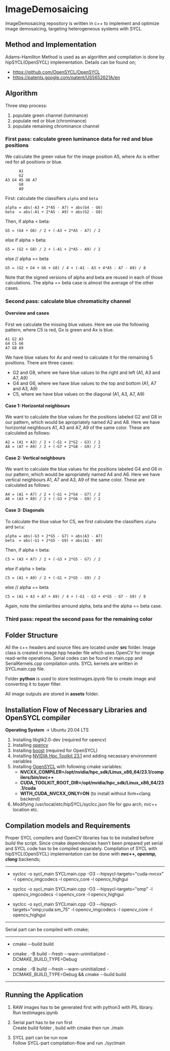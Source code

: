 # ImageDemosaicing

ImageDemosaicing repository is written in c++ to implement and optimize image demosaicing, targeting heterogeneous systems with SYCL. 


## Method and Implementation
Adams-Hamilton Method is used as an algorithm and compilation is done by hipSYCL(OpenSYCL) implementation. Details can be found on;
- https://github.com/OpenSYCL/OpenSYCL
- https://patents.google.com/patent/US5652621A/en

## Algorithm
Three step process:
 1. populate green channel (luminance)
 2. populate red or blue (chrominance)
 3. populate remaining chrominance channel

### First pass: calculate green luminance data for red and blue positions

We calculate the green value for the image position A5, where Ax is either red for all positions or blue.

```
      A1
      G2
A3 G4 A5 G6 A7
      G8
      A9
```

First: calculate the classifiers `alpha` and `beta`

```
alpha = abs(-A3 + 2*A5 - A7) + abs(G4 - G6)
beta  = abs(-A1 + 2*A5 - A9) + abs(G2 - G8)
```

Then, if alpha < beta:

```
G5 = (G4 + G6) / 2 + (-A3 + 2*A5 - A7) / 2
```

else if alpha > beta:

```
G5 = (G2 + G8) / 2 + (-A1 + 2*A5 - A9) / 2
```

else // alpha == beta

```
G5 = (G2 + G4 + G6 + G8) / 4 + (-A1 - A3 + 4*A5 - A7 - A9) / 8
```

Note that the signed versions of alpha and beta are reused in each of those calculations. The alpha == beta case is almost the average of the other cases.

### Second pass: calculate blue chromaticity channel

#### Overview and cases

First we calculate the missing blue values. Here we use the following pattern, where C5 is red, Gx is green and Ax is blue.

```
A1 G2 A3
G4 C5 G6
A7 G8 A9
```

We have blue values for Ax and need to calculate it for the remaining 5 positions. There are three cases:
 * G2 and G8, where we have blue values to the right and left (A1, A3 and A7, A9)
 * G4 and G6, where we have blue values to the top and bottom (A1, A7 and A3, A9)
 * C5, where we have blue values on the diagonal (A1, A3, A7, A9)

#### Case 1: Horizontal neighbours

We want to calculate the blue values for the positions labeled G2 and G8 in our pattern, which would be apropriately named A2 and A8. Here we have horizontal neighbours A1, A3 and A7, A9 of the same color. These are calculated as follows:

```
A2 = (A1 + A3) / 2 + (-G1 + 2*G2 - G3) / 2
A8 = (A7 + A9) / 2 + (-G7 + 2*G8 - G9) / 2
```

#### Case 2: Vertical neighbours

We want to calculate the blue values for the positions labeled G4 and G6 in our pattern, which would be apropriately named A4 and A6. Here we have vertical neighbours A1, A7 and A3, A9 of the same color. These are calculated as follows:

```
A4 = (A1 + A7) / 2 + (-G1 + 2*G4 - G7) / 2
A6 = (A3 + A9) / 2 + (-G3 + 2*G6 - G9) / 2
```

#### Case 3: Diagonals

To calculate the blue value for C5, we first calculate the classifiers `alpha` and `beta`:

```
alpha = abs(-G3 + 2*G5 - G7) + abs(A3 - A7)
beta  = abs(-G1 + 2*G5 - G9) + abs(A1 - A9) 
```

Then, if alpha < beta:

```
C5 = (A3 + A7) / 2 + (-G3 + 2*G5 - G7) / 2
```

else if alpha > beta:

```
C5 = (A1 + A9) / 2 + (-G1 + 2*G5 - G9) / 2
```

else // alpha == beta

```
C5 = (A1 + A3 + A7 + A9) / 4 + (-G1 - G3 + 4*G5 - G7 - G9) / 8
```

Again, note the similarities arround alpha, beta and the alpha == beta case.

### Third pass: repeat the second pass for the remaining color

## Folder Structure
All the c++ headers and source files are located under **src** folder. Image class is created in image.hpp header file which uses OpenCV for image read-write operations. Serial codes can be found in main.cpp and SerialKernels.cpp compilation units. SYCL kernels are written in SYCLmain.cpp file. 

Folder **python** is used to store testimages.ipynb file to create image and converting it to bayer filter.

All image outputs are stored in **assets** folder.

## Installation Flow of Necessary Libraries and OpenSYCL compiler
**Operating System**  -> Ubuntu 20.04 LTS
1. Installing libgtk2.0-dev (required for opencv)
2. Installing [opencv](https://github.com/opencv/opencv) 
3. Installing [boost](https://www.boost.org/) (required for OpenSYCL)
4. Installing [NVIDIA Hpc Toolkit 23.1](https://developer.nvidia.com/hpc-sdk)  and adding necassary environment variables
5. Installing [OpenSYCL](https://github.com/OpenSYCL/OpenSYCL/blob/develop/doc/installing.md) with following cmake variables:
   * **NVCXX_COMPILER=/opt/nvidia/hpc_sdk/Linux_x86_64/23.1/compilers/bin/nvc++**
   * **CUDA_TOOLKIT_ROOT_DIR=/opt/nvidia/hpc_sdk/Linux_x86_64/23.1/cuda**
   * **WITH_CUDA_NVCXX_ONLY=ON**  (to install without llvm+clang backend)
6. Modifying /usr/local/etc/hipSYCL/syclcc.json file for gpu arch, nvc++ location etc.

## Compilation models and Requirements
Proper SYCL compilers and OpenCV libraries has to be installed before build the script. Since cmake dependencies hasn't been prepared yet serial and SYCL code has to be compiled separately. Compilation of SYCL with hipSYCL(OpenSYCL) implementation can be done with ***nvc++, openmp, clang*** backends;

***
- syclcc -o sycl_main SYCLmain.cpp -O3 --hipsycl-targets="cuda-nvcxx" -l opencv_imgcodecs -l opencv_core -l opencv_highgui    

- syclcc -o sycl_main SYCLmain.cpp -O3 --hipsycl-targets="omp" -l opencv_imgcodecs -l opencv_core -l opencv_highgui

- syclcc -o sycl_main  SYCLmain.cpp -O3 --hipsycl-targets="omp;cuda:sm_75" -l opencv_imgcodecs -l opencv_core -l opencv_highgui

***


Serial part can be compiled with cmake;

***
- cmake --build build

- cmake . -B build --fresh --warn-uninitialized -DCMAKE_BUILD_TYPE=Debug 


- cmake . -B build --fresh --warn-uninitialized -DCMAKE_BUILD_TYPE=Debug && cmake --build build
***



## Running the Application
1. RAW images has to be generated first with python3 with PIL library.  
   Run testimages.ipynb

2. Serial part has to be run first  
   Create build folder , build with cmake then run ./main

3. SYCL part can be run now  
   Follow SYCL-part compilation-flow and run ./syclmain
    
